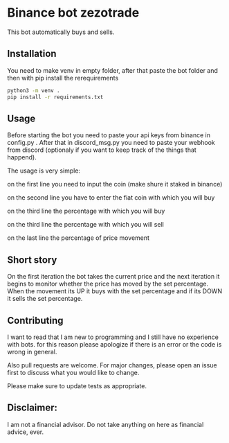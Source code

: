 # Binance bot zezotrade

This bot automatically buys and sells.

## Installation

You need to make venv in empty folder, after that paste the bot folder and then with pip install the rerequirements

```bash
python3 -m venv .
pip install -r requirements.txt
```

## Usage

Before starting the bot you need to paste your api keys from binance in config.py . After that in discord_msg.py you need to paste your webhook from discord (optionaly if you want to keep track of the things that happend).

The usage is very simple:

on the first line you need to input the coin (make shure it staked in binance)

on the second line you have to enter the fiat coin with which you will buy

on the third line the percentage with which you will buy

on the third line the percentage with which you will sell

on the last line the percentage of price movement

## Short story
On the first iteration the bot takes the current price and the next iteration it begins to monitor whether the price has moved by the set percentage. When the movement its UP it buys with the set percentage and if its DOWN it sells the set percentage.

## Contributing

I want to read that I am new to programming and I still have no experience with bots. for this reason please apologize if there is an error or the code is wrong in general.

Also pull requests are welcome. For major changes, please open an issue first to discuss what you would like to change.

Please make sure to update tests as appropriate.

## Disclaimer:

 I am not a financial advisor. Do not take anything on here as financial advice, ever.
